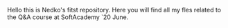 Hello this is Nedko's fitst repository. 
Here you will find all my fles related to the Q&A course at SoftAcademy `20 June.
